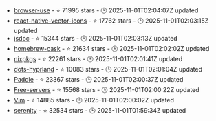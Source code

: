 - [browser-use](https://github.com/browser-use/browser-use) - ⭐ 71995 stars - 🕒 2025-11-01T02:04:07Z updated
- [react-native-vector-icons](https://github.com/oblador/react-native-vector-icons) - ⭐ 17762 stars - 🕒 2025-11-01T02:03:15Z updated
- [jsdoc](https://github.com/jsdoc/jsdoc) - ⭐ 15344 stars - 🕒 2025-11-01T02:03:13Z updated
- [homebrew-cask](https://github.com/Homebrew/homebrew-cask) - ⭐ 21634 stars - 🕒 2025-11-01T02:02:02Z updated
- [nixpkgs](https://github.com/NixOS/nixpkgs) - ⭐ 22261 stars - 🕒 2025-11-01T02:01:41Z updated
- [dots-hyprland](https://github.com/end-4/dots-hyprland) - ⭐ 10083 stars - 🕒 2025-11-01T02:01:04Z updated
- [Paddle](https://github.com/PaddlePaddle/Paddle) - ⭐ 23367 stars - 🕒 2025-11-01T02:00:37Z updated
- [Free-servers](https://github.com/Pawdroid/Free-servers) - ⭐ 15568 stars - 🕒 2025-11-01T02:00:22Z updated
- [Vim](https://github.com/VSCodeVim/Vim) - ⭐ 14885 stars - 🕒 2025-11-01T02:00:02Z updated
- [serenity](https://github.com/SerenityOS/serenity) - ⭐ 32534 stars - 🕒 2025-11-01T01:59:34Z updated
